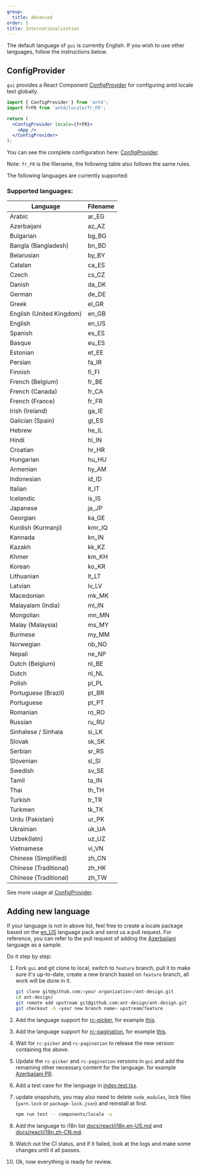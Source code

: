 ```yaml
---
group:
  title: Advanced
order: 5
title: Internationalization
---
```


The default language of `gui` is currently English. If you wish to use other languages, follow the instructions below.

## ConfigProvider

`gui` provides a React Component [ConfigProvider](/components/config-provider) for configuring antd locale text globally.

```jsx
import { ConfigProvider } from 'antd';
import frFR from 'antd/locale/fr_FR';

return (
  <ConfigProvider locale={frFR}>
    <App />
  </ConfigProvider>
);
```

You can see the complete configuration here: [ConfigProvider](/components/config-provider).

Note: `fr_FR` is the filename, the following table also follows the same rules.

The following languages are currently supported:

### Supported languages:

| Language                 | Filename |
| ------------------------ | -------- |
| Arabic                   | ar_EG    |
| Azerbaijani              | az_AZ    |
| Bulgarian                | bg_BG    |
| Bangla (Bangladesh)      | bn_BD    |
| Belarusian               | by_BY    |
| Catalan                  | ca_ES    |
| Czech                    | cs_CZ    |
| Danish                   | da_DK    |
| German                   | de_DE    |
| Greek                    | el_GR    |
| English (United Kingdom) | en_GB    |
| English                  | en_US    |
| Spanish                  | es_ES    |
| Basque                   | eu_ES    |
| Estonian                 | et_EE    |
| Persian                  | fa_IR    |
| Finnish                  | fi_FI    |
| French (Belgium)         | fr_BE    |
| French (Canada)          | fr_CA    |
| French (France)          | fr_FR    |
| Irish (Ireland)          | ga_IE    |
| Galician (Spain)         | gl_ES    |
| Hebrew                   | he_IL    |
| Hindi                    | hi_IN    |
| Croatian                 | hr_HR    |
| Hungarian                | hu_HU    |
| Armenian                 | hy_AM    |
| Indonesian               | id_ID    |
| Italian                  | it_IT    |
| Icelandic                | is_IS    |
| Japanese                 | ja_JP    |
| Georgian                 | ka_GE    |
| Kurdish (Kurmanji)       | kmr_IQ   |
| Kannada                  | kn_IN    |
| Kazakh                   | kk_KZ    |
| Khmer                    | km_KH    |
| Korean                   | ko_KR    |
| Lithuanian               | lt_LT    |
| Latvian                  | lv_LV    |
| Macedonian               | mk_MK    |
| Malayalam (India)        | ml_IN    |
| Mongolian                | mn_MN    |
| Malay (Malaysia)         | ms_MY    |
| Burmese                  | my_MM    |
| Norwegian                | nb_NO    |
| Nepali                   | ne_NP    |
| Dutch (Belgium)          | nl_BE    |
| Dutch                    | nl_NL    |
| Polish                   | pl_PL    |
| Portuguese (Brazil)      | pt_BR    |
| Portuguese               | pt_PT    |
| Romanian                 | ro_RO    |
| Russian                  | ru_RU    |
| Sinhalese / Sinhala      | si_LK    |
| Slovak                   | sk_SK    |
| Serbian                  | sr_RS    |
| Slovenian                | sl_SI    |
| Swedish                  | sv_SE    |
| Tamil                    | ta_IN    |
| Thai                     | th_TH    |
| Turkish                  | tr_TR    |
| Turkmen                  | tk_TK    |
| Urdu (Pakistan)          | ur_PK    |
| Ukrainian                | uk_UA    |
| Uzbek(latn)              | uz_UZ    |
| Vietnamese               | vi_VN    |
| Chinese (Simplified)     | zh_CN    |
| Chinese (Traditional)    | zh_HK    |
| Chinese (Traditional)    | zh_TW    |

See more usage at [ConfigProvider](/components/config-provider).

## Adding new language

If your language is not in above list, feel free to create a locale package based on the [en_US](https://github.com/ant-design/ant-design/blob/master/components/locale/en_US.ts) language pack and send us a pull request. For reference, you can refer to the pull request of adding the [Azerbaijani](https://github.com/ant-design/ant-design/pull/21387) language as a sample.

Do it step by step:

1. Fork `gui` and git clone to local, switch to `feature` branch, pull it to make sure it's up-to-date, create a new branch based on `feature` branch, all work will be done in it.

   ```bash
   git clone git@github.com:<your organization>/ant-design.git
   cd ant-design/
   git remote add upstream git@github.com:ant-design/ant-design.git
   git checkout -b <your new branch name> upstream/feature
   ```

2. Add the language support for [rc-picker](https://github.com/react-component/picker), for example [this](https://github.com/react-component/picker/blob/master/src/locale/en_US.ts).
3. Add the language support for [rc-pagination](https://github.com/react-component/pagination), for example [this](https://github.com/react-component/pagination/blob/master/src/locale/en_US.ts).
4. Wait for `rc-picker` and `rc-pagination` to release the new version containing the above.
5. Update the `rc-picker` and `rc-pagination` versions in `gui` and add the remaining other necessary content for the language. for example [Azerbaijani PR](https://github.com/ant-design/ant-design/pull/21387).
6. Add a test case for the language in [index.test.tsx](https://github.com/ant-design/ant-design/blob/master/components/locale/__tests__/index.test.tsx).
7. update snapshots, you may also need to delete `node_modules`, lock files (`yarn.lock` or `package-lock.json`) and reinstall at first.

   ```bash
   npm run test -- components/locale -u
   ```

8. Add the language to i18n list [docs/react/i18n.en-US.md](https://github.com/ant-design/ant-design/blob/master/docs/react/i18n.en-US.md) and [docs/react/i18n.zh-CN.md](https://github.com/ant-design/ant-design/blob/master/docs/react/i18n.zh-CN.md).
9. Watch out the CI status, and if it failed, look at the logs and make some changes until it all passes.
10. Ok, now everything is ready for review.
